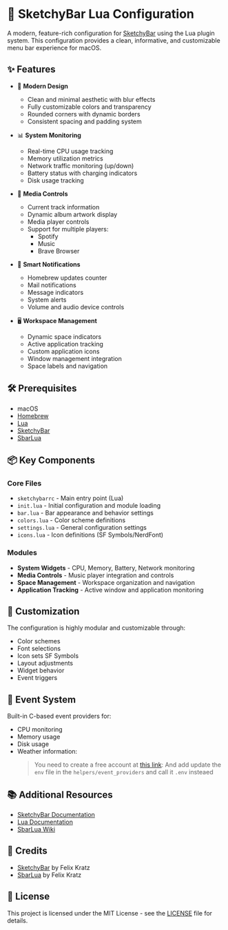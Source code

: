 # 🚀 SketchyBar Lua Configuration

A modern, feature-rich configuration for [SketchyBar](https://felixkratz.github.io/SketchyBar) using the Lua plugin system. This configuration provides a clean, informative, and customizable menu bar experience for macOS.

## ✨ Features

- 🎨 **Modern Design**

  - Clean and minimal aesthetic with blur effects
  - Fully customizable colors and transparency
  - Rounded corners with dynamic borders
  - Consistent spacing and padding system

- 📊 **System Monitoring**

  - Real-time CPU usage tracking
  - Memory utilization metrics
  - Network traffic monitoring (up/down)
  - Battery status with charging indicators
  - Disk usage tracking

- 🎵 **Media Controls**

  - Current track information
  - Dynamic album artwork display
  - Media player controls
  - Support for multiple players:
    - Spotify
    - Music
    - Brave Browser

- 🔔 **Smart Notifications**

  - Homebrew updates counter
  - Mail notifications
  - Message indicators
  - System alerts
  - Volume and audio device controls

- 🖥️ **Workspace Management**
  - Dynamic space indicators
  - Active application tracking
  - Custom application icons
  - Window management integration
  - Space labels and navigation

## 🛠️ Prerequisites

- macOS
- [Homebrew](https://brew.sh)
- [Lua](https://www.lua.org)
- [SketchyBar](https://felixkratz.github.io/SketchyBar)
- [SbarLua](https://github.com/FelixKratz/SbarLua)

## 📦 Key Components

### Core Files

- `sketchybarrc` - Main entry point (Lua)
- `init.lua` - Initial configuration and module loading
- `bar.lua` - Bar appearance and behavior settings
- `colors.lua` - Color scheme definitions
- `settings.lua` - General configuration settings
- `icons.lua` - Icon definitions (SF Symbols/NerdFont)

### Modules

- **System Widgets** - CPU, Memory, Battery, Network monitoring
- **Media Controls** - Music player integration and controls
- **Space Management** - Workspace organization and navigation
- **Application Tracking** - Active window and application monitoring
<!-- - **Notification Center** - System and application notifications -->

## 🎨 Customization

The configuration is highly modular and customizable through:

- Color schemes
- Font selections
- Icon sets SF Symbols
- Layout adjustments
- Widget behavior
- Event triggers

## 🔧 Event System

Built-in C-based event providers for:

- CPU monitoring
- Memory usage
- Disk usage
- Weather information:
  > You need to create a free account at [this link](https://home.openweathermap.org/):
  > And add update the `env` file in the `helpers/event_providers` and call it `.env` insteaed

## 📚 Additional Resources

- [SketchyBar Documentation](https://felixkratz.github.io/SketchyBar/config/getting-started)
- [Lua Documentation](https://www.lua.org/docs.html)
- [SbarLua Wiki](https://github.com/FelixKratz/SbarLua/wiki)

## 🙏 Credits

- [SketchyBar](https://felixkratz.github.io/SketchyBar) by Felix Kratz
- [SbarLua](https://github.com/FelixKratz/SbarLua) by Felix Kratz

## 📝 License

This project is licensed under the MIT License - see the [LICENSE](LICENSE) file for details.

